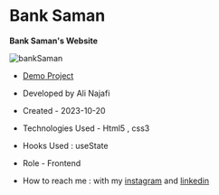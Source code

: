 # Bank Saman

**Bank Saman's Website**

![bankSaman](https://github.com/alinajafiweb/bankSaman/assets/147813870/406f6681-cbdb-4f91-be2b-4bedfb339e27)



- [Demo Project](https://alinajafi-developer.github.io/bankSaman/)

- Developed by Ali Najafi

- Created - 2023-10-20

- Technologies Used - Html5 , css3

- Hooks Used : useState 

- Role - Frontend

- How to reach me : with my [instagram](https://www.instagram.com/alinajafi_developer) and [linkedin](https://www.linkedin.com/in/alinajafi-developer/)
